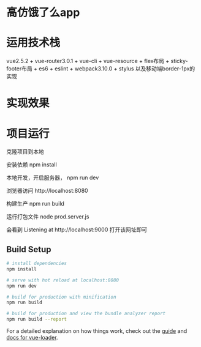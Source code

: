 # 高仿饿了么app
# 运用技术栈
vue2.5.2 + vue-router3.0.1 + vue-cli + vue-resource + flex布局 + sticky-footer布局 + es6 + eslint + webpack3.10.0 + stylus
以及移动端border-1px的实现

# 实现效果


# 项目运行

克隆项目到本地

安装依赖
npm install

本地开发，开启服务器，
npm run dev

浏览器访问
http://localhost:8080



构建生产
npm run build

运行打包文件
node prod.server.js 

会看到 Listening at http://localhost:9000 
打开该网址即可

## Build Setup

``` bash
# install dependencies
npm install

# serve with hot reload at localhost:8080
npm run dev

# build for production with minification
npm run build

# build for production and view the bundle analyzer report
npm run build --report
```

For a detailed explanation on how things work, check out the [guide](http://vuejs-templates.github.io/webpack/) and [docs for vue-loader](http://vuejs.github.io/vue-loader).
